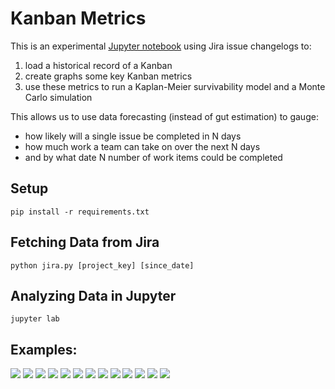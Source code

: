 # Kanban Metrics

This is an experimental [Jupyter notebook](kanban.ipynb) using Jira issue changelogs to:

1. load a historical record of a Kanban
2. create graphs some key Kanban metrics
3. use these metrics to run a Kaplan-Meier survivability model and a Monte Carlo simulation

This allows us to use data forecasting (instead of gut estimation) to gauge:

* how likely will a single issue be completed in N days
* how much work a team can take on over the next N days
* and by what date N number of work items could be completed


## Setup

```
pip install -r requirements.txt
```

## Fetching Data from Jira

```
python jira.py [project_key] [since_date]
```

## Analyzing Data in Jupyter

```
jupyter lab
```

## Examples:
       
![](images/cycletime-timeline.png)
![](images/cycletime-histogram.png)
![](images/throughput-timeline.png)
![](images/throughput-histogram.png)
![](images/burndown-timeline.png)
![](images/flow-timeline.png)
![](images/flow-normalized-timeline.png)
![](images/wip-aging.png)
![](images/forecast-kaplan-meier.png)
![](images/distribution-montecarlo-how.png)
![](images/forecast-montecarlo-how.png)
![](images/distribution-montecarlo-when.png)
![](images/forecast-montecarlo-when.png)
